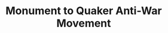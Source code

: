 ---
pid: rs350
title: Monument to Quaker Anti-War Movement
location_transcription: Near Race St.
coordinates: "[-75.169006224011, 39.957023757945]"
zipcode: '19103'
gen_neighborhood: Center City
neighborhood: Rittenhouse Square,Avenue of The Arts,Logan Square,Fitler Square
outside_phl: 
age: '65'
age_range: 60-69
instagram: 
image_file_name: rs_350.jpg
proposal_transcription: They should make a monument to the Quakers anti-war movement
  +/or a famous personage of this movement in Phila
topic: History,Religion
topic_summary: 0, 0, 0
type: Other No Form
keywords_other: Quakers, anti-war
credit: 
image_labels: 
twitter: 
facebook: 
permalink: "/monuments/rs350/"
layout: item-page
---